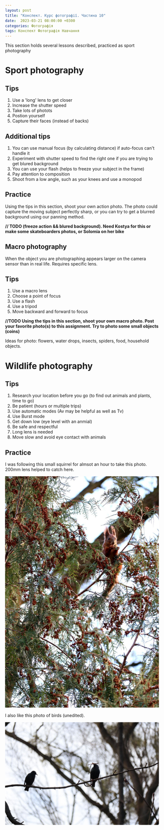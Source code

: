 ```yaml
---
layout: post
title: "Конспект. Курс фотографії. Частина 10"
date:  2023-03-21 08:00:00 +0300
categories: Фотографія
tags: Конспект Фотографія Навчання
---
```


This section holds several lessons described, practiced as sport photography

# Sport photography

## Tips

1. Use a 'long' lens to get closer
2. Increase the shutter speed
3. Take lots of photots
4. Postion yourself
5. Capture their faces (instead of backs)

## Additional tips

1. You can use manual focus (by calculating distance) if auto-focus can't handle it
2. Experiment with shutter speed to find the right one if you are trying to get blured background
3. You can use your flash (helps to freeze your subject in the frame)
4. Pay attention to composition
5. Shoot from a low angle, such as your knees and use a monopod

## Practice

Using the tips in this section, shoot your own action photo. The photo could capture the moving subject perfectly sharp, or you can try to get a blurred background using our panning method.

**// TODO (freeze action && blured background). Need Kostya for this or make some skateboarders photos, or Solomia on her bike**

## Macro photography

When the object you are photographing appears larger on the camera sensor than in real life. Requires specific lens.

## Tips

1. Use a macro lens
2. Choose a point of focus
3. Use a flash
4. Use a tripod
5. Move backward and forward to focus

**//TODO Using the tips in this section, shoot your own macro photo. Post your favorite photo(s) to this assignment. Try to photo some small objects (coins)**

Ideas for photo: flowers, water drops, insects, spiders, food, household objects.

# Wildlife photography

## Tips

1. Research your location before you go (to find out animals and plants, time to go)
2. Be patient (hours or multiple trips)
3. Use automatic modes (Av may be helpful as well as Tv)
4. Use Burst mode
5. Get down low (eye level with an anmial)
6. Be safe and respectful
7. Long lens is needed
8. Move slow and avoid eye contact with animals

## Practice

I was following this small squirrel for almsot an hour to take this photo. 200mm lens helped to catch here.

![](/assets/2023-03-22/2023-03-22%2009.16.14.jpg)

I also like this photo of birds (unedited). 

![](/assets/2023-03-22/2023-03-22%2009.19.19.jpg)